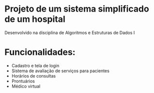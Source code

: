 # Projeto de um sistema simplificado de um hospital
Desenvolvido na disciplina de Algoritmos e Estruturas de Dados I

# Funcionalidades:
- Cadastro e tela de login
- Sistema de avaliação de serviços para pacientes
- Horários de consultas 
- Prontuários
- Médico virtual
